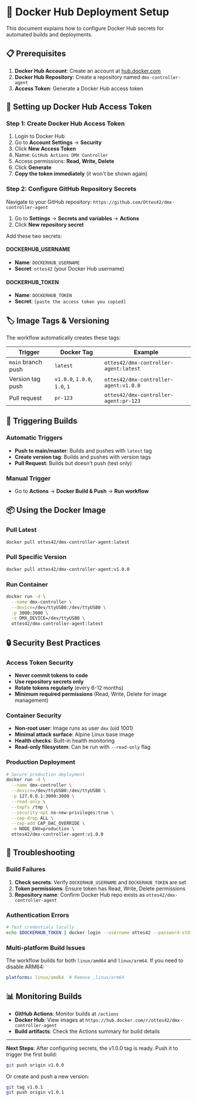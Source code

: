 # 🐳 Docker Hub Deployment Setup

This document explains how to configure Docker Hub secrets for automated builds and deployments.

## 📋 Prerequisites

1. **Docker Hub Account**: Create an account at [hub.docker.com](https://hub.docker.com)
2. **Docker Hub Repository**: Create a repository named `dmx-controller-agent`
3. **Access Token**: Generate a Docker Hub access token

## 🔐 Setting up Docker Hub Access Token

### Step 1: Create Docker Hub Access Token

1. Login to Docker Hub
2. Go to **Account Settings** → **Security** 
3. Click **New Access Token**
4. Name: `GitHub Actions DMX Controller`
5. Access permissions: **Read, Write, Delete**
6. Click **Generate**
7. **Copy the token immediately** (it won't be shown again)

### Step 2: Configure GitHub Repository Secrets

Navigate to your GitHub repository: `https://github.com/Ottes42/dmx-controller-agent`

1. Go to **Settings** → **Secrets and variables** → **Actions**
2. Click **New repository secret**

Add these two secrets:

#### DOCKERHUB_USERNAME
- **Name**: `DOCKERHUB_USERNAME`
- **Secret**: `ottes42` (your Docker Hub username)

#### DOCKERHUB_TOKEN  
- **Name**: `DOCKERHUB_TOKEN`
- **Secret**: `[paste the access token you copied]`

## 🏷️ Image Tags & Versioning

The workflow automatically creates these tags:

| Trigger | Docker Tag | Example |
|---------|------------|---------|
| `main` branch push | `latest` | `ottes42/dmx-controller-agent:latest` |
| Version tag push | `v1.0.0`, `1.0.0`, `1.0`, `1` | `ottes42/dmx-controller-agent:v1.0.0` |
| Pull request | `pr-123` | `ottes42/dmx-controller-agent:pr-123` |

## 🚀 Triggering Builds

### Automatic Triggers
- **Push to main/master**: Builds and pushes with `latest` tag
- **Create version tag**: Builds and pushes with version tags
- **Pull Request**: Builds but doesn't push (test only)

### Manual Trigger
- Go to **Actions** → **Docker Build & Push** → **Run workflow**

## 📦 Using the Docker Image

### Pull Latest
```bash
docker pull ottes42/dmx-controller-agent:latest
```

### Pull Specific Version
```bash
docker pull ottes42/dmx-controller-agent:v1.0.0
```

### Run Container
```bash
docker run -d \
  --name dmx-controller \
  --device=/dev/ttyUSB0:/dev/ttyUSB0 \
  -p 3000:3000 \
  -e DMX_DEVICE=/dev/ttyUSB0 \
  ottes42/dmx-controller-agent:latest
```

## 🔒 Security Best Practices

### Access Token Security
- **Never commit tokens to code**
- **Use repository secrets only**
- **Rotate tokens regularly** (every 6-12 months)
- **Minimum required permissions** (Read, Write, Delete for image management)

### Container Security
- **Non-root user**: Image runs as user `dmx` (uid 1001)
- **Minimal attack surface**: Alpine Linux base image
- **Health checks**: Built-in health monitoring
- **Read-only filesystem**: Can be run with `--read-only` flag

### Production Deployment
```bash
# Secure production deployment
docker run -d \
  --name dmx-controller \
  --device=/dev/ttyUSB0:/dev/ttyUSB0 \
  -p 127.0.0.1:3000:3000 \
  --read-only \
  --tmpfs /tmp \
  --security-opt no-new-privileges:true \
  --cap-drop ALL \
  --cap-add CAP_DAC_OVERRIDE \
  -e NODE_ENV=production \
  ottes42/dmx-controller-agent:v1.0.0
```

## 🐛 Troubleshooting

### Build Failures
1. **Check secrets**: Verify `DOCKERHUB_USERNAME` and `DOCKERHUB_TOKEN` are set
2. **Token permissions**: Ensure token has Read, Write, Delete permissions
3. **Repository name**: Confirm Docker Hub repo exists as `ottes42/dmx-controller-agent`

### Authentication Errors
```bash
# Test credentials locally
echo $DOCKERHUB_TOKEN | docker login --username ottes42 --password-stdin
```

### Multi-platform Build Issues
The workflow builds for both `linux/amd64` and `linux/arm64`. If you need to disable ARM64:

```yaml
platforms: linux/amd64  # Remove ,linux/arm64
```

## 📊 Monitoring Builds

- **GitHub Actions**: Monitor builds at `/actions`  
- **Docker Hub**: View images at `https://hub.docker.com/r/ottes42/dmx-controller-agent`
- **Build artifacts**: Check the Actions summary for build details

---

**Next Steps**: After configuring secrets, the v1.0.0 tag is ready. Push it to trigger the first build:

```bash
git push origin v1.0.0
```

Or create and push a new version:

```bash
git tag v1.0.1
git push origin v1.0.1
```